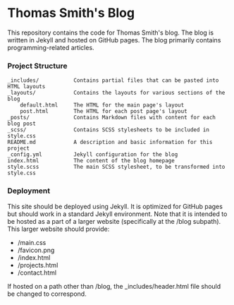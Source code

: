 # Thomas Smith's Blog
This repository contains the code for Thomas Smith's blog. The blog is written
in Jekyll and hosted on GitHub pages. The blog primarily contains
programming-related articles.


### Project Structure
```
_includes/           Contains partial files that can be pasted into HTML layouts
_layouts/            Contains the layouts for various sections of the blog
    default.html     The HTML for the main page's layout
    post.html        The HTML for each post page's layout
_posts/              Contains Markdown files with content for each blog post
_scss/               Contains SCSS stylesheets to be included in style.css
README.md            A description and basic information for this project
_config.yml          Jekyll configuration for the blog
index.html           The content of the blog homepage
style.scss           The main SCSS stylesheet, to be transformed into style.css
```

### Deployment
This site should be deployed using Jekyll. It is optimized for GitHub pages but
should work in a standard Jekyll environment. Note that it is intended to be
hosted as a part of a larger website (specifically at the /blog subpath).
This larger website should provide:

 - /main.css
 - /favicon.png
 - /index.html
 - /projects.html
 - /contact.html

If hosted on a path other than /blog, the \_includes/header.html file should be
changed to correspond.
